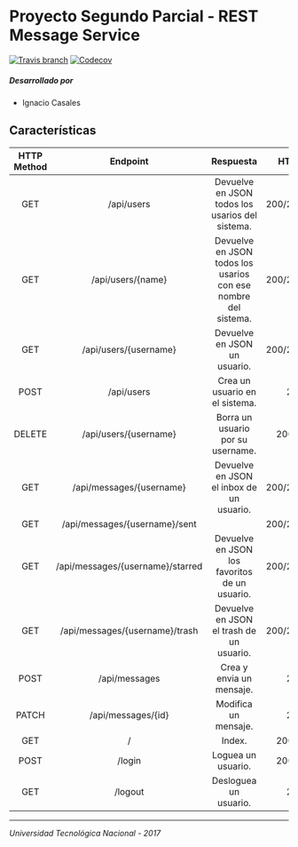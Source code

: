 # Proyecto Segundo Parcial - REST Message Service

[![Travis branch](https://img.shields.io/travis/ignaciocasales/UTN-2017-restmess/master.svg)](https://travis-ci.org/ignaciocasales/UTN-2017-restmess) [![Codecov](https://img.shields.io/codecov/c/github/codecov/UTN-2017-restmess/test.svg)](https://codecov.io/gh/ignaciocasales/UTN-2017-restmess)

##### Desarrollado por

- Ignacio Casales

## Características

| HTTP Method |             Endpoint             |                            Respuesta                           |   HTTP Status   |
|:-----------:|:--------------------------------:|:--------------------------------------------------------------:|:---------------:|
|     GET     | /api/users                       | Devuelve en JSON todos los usarios del sistema.                | 200/204/403/500 |
|     GET     | /api/users/{name}                | Devuelve en JSON todos los usarios con ese nombre del sistema. | 200/204/403/500 |
|     GET     | /api/users/{username}            | Devuelve en JSON un usuario.                                   | 200/204/403/500 |
|     POST    | /api/users                       | Crea un usuario en el sistema.                                 |     201/500     |
|    DELETE   | /api/users/{username}            | Borra un usuario por su username.                              |   200/403/500   |
|     GET     | /api/messages/{username}         | Devuelve en JSON el inbox de un usuario.                       | 200/204/403/500 |
|     GET     | /api/messages/{username}/sent    |                                                                | 200/204/403/500 |
|     GET     | /api/messages/{username}/starred | Devuelve en JSON los favoritos de un usuario.                  | 200/204/403/500 |
|     GET     | /api/messages/{username}/trash   | Devuelve en JSON el trash de un usuario.                       | 200/204/403/500 |
|     POST    | /api/messages                    | Crea y envia un mensaje.                                       |     201/500     |
|    PATCH    | /api/messages/{id}               | Modifica un mensaje.                                           |     200/500     |
|     GET     | /                                | Index.                                                         |   200/204/500   |
|     POST    | /login                           | Loguea un usuario.                                             |   200/401/500   |
|     GET     | /logout                          | Desloguea un usuario.                                          |     200/500     |

---

_Universidad Tecnológica Nacional - 2017_